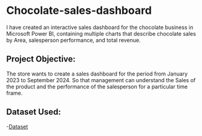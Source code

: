 # Chocolate-sales-dashboard
I have created an interactive sales dashboard for the chocolate business in Microsoft Power BI, containing multiple charts that describe chocolate sales by Area, salesperson performance, and total revenue.

## Project Objective:
The store wants to create a sales dashboard for the period from January 2023 to September 2024. So that management can understand the Sales of the product and the performance of the salesperson for a particular time frame.

## Dataset Used:
-<a href=https://github.com/Kanissma/Chocolate-sales-dashboard/blob/main/sample-chocolate-sales-data-1.xlsx>Dataset</a>
